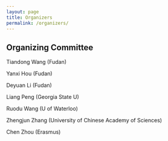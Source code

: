 ```yaml
---
layout: page
title: Organizers
permalink: /organizers/
---
```



## Organizing Committee
<p>Tiandong Wang (Fudan)</p>
<p>Yanxi Hou (Fudan)</p>
<p>Deyuan Li (Fudan)</p>
<p>Liang Peng (Georgia State U)</p>
<p>Ruodu Wang (U of Waterloo)</p>
<p>Zhengjun Zhang (University of Chinese Academy of Sciences)</p>
<p>Chen Zhou (Erasmus)</p>
